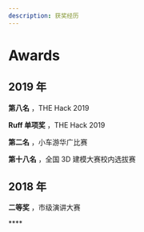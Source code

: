 ```yaml
---
description: 获奖经历
---
```


# Awards

## 2019 年

**第八名** ，THE Hack 2019 

**Ruff 单项奖** ，THE Hack 2019 

**第二名** ，小车游华广比赛

**第十八名** ，全国 3D 建模大赛校内选拔赛

## 2018 年

**二等奖** ，市级演讲大赛

\*\*\*\*



